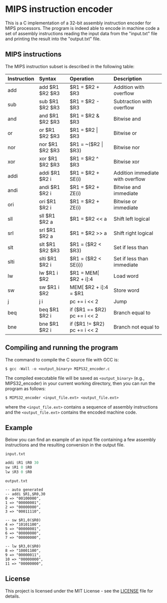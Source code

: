 # MIPS instruction encoder

This is a C implementation of a 32-bit assembly instruction encoder for MIPS processors.
The program is indeed able to encode in machine code a set of assembly instructions reading the input data from the "input.txt" file and printing the result into the "output.txt" file.

## MIPS instructions

The MIPS instruction subset is described in the following table:

| Instruction | Syntax             | Operation                      | Description                      |
|-------------|:-------------------|:-------------------------------|:---------------------------------|
| add         | add \$R1 \$R2 \$R3 | \$R1 = \$R2 + \$R3             | Addition with overflow           |
| sub         | sub \$R1 \$R2 \$R3 | \$R1 = \$R2 - \$R3             | Subtraction with overflow        |
| and         | and \$R1 \$R2 \$R3 | \$R1 = \$R2 \& \$R3            | Bitwise and                      |
| or          | or  \$R1 \$R2 \$R3 | \$R1 = \$R2 \| \$R3            | Bitwise or                       |
| nor         | nor \$R1 \$R2 \$R3 | \$R1 = ~(\$R2 \| \$R3)         | Bitwise nor                      |
| xor         | xor \$R1 \$R2 \$R3 | \$R1 = \$R2 ^ \$R3             | Bitwise xor                      |
| addi        | addi \$R1 \$R2 i   | \$R1 = \$R2 + SE(i)            | Addition immediate with overflow |
| andi        | andi \$R1 \$R2 i   | \$R1 = \$R2 + ZE(i)            | Bitwise and immediate            |
| ori         | ori \$R1 \$R2 i    | \$R1 = \$R2 + ZE(i)            | Bitwise or immediate             |
| sll         | sll \$R1 \$R2 a    | \$R1 = \$R2 << a               | Shift left logical               |
| srl         | srl \$R1 \$R2 a    | \$R1 = \$R2 >> a               | Shift right logical              |
| slt         | slt \$R1 \$R2 \$R3 | \$R1 = (\$R2 < \$R3)           | Set if less than                 |
| slti        | slti \$R1 \$R2 i   | \$R1 = (\$R2 < SE(i))          | Set if less than immediate       |
| lw          | lw \$R1 i \$R2     | \$R1 = MEM[ \$R2 + i]:4        | Load word                        |
| sw          | sw \$R1 i \$R2     | MEM[ \$R2 + i]:4 = \$R1        | Store word                       |
| j           | j i                | pc += i << 2                   | Jump                             |
| beq         | beq \$R1 \$R2 i    | if (\$R1 == \$R2) pc += i << 2 | Branch equal to                  |
| bne         | bne \$R1 \$R2 i    | if (\$R1 != \$R2) pc += i << 2 | Branch not equal to              |

## Compiling and running the program

The command to compile the C source file with GCC is:

```console
$ gcc -Wall -o <output_binary> MIPS32_encoder.c
```

The compiled executable file will be saved as `<output_binary>` (e.g., MIPS32_encoder) in your current working directory, then you can run the program as follows:

```console
$ MIPS32_encoder <input_file.ext> <output_file.ext>
```

where the `<input_file.ext>` contains a sequence of assembly instructions and the `<output_file.ext>` contains the encoded machine code.

## Example

Below you can find an example of an input file containing a few assembly instructions and the resulting conversion in the output file.

`input.txt`

```nasm
addi $R1 $R0 30
sw $R1 0 $R0
lw $R3 0 $R0
```

`output.txt`

```
-- auto generated
-- addi $R1,$R0,30
0 => "00100000",
1 => "00000001",
2 => "00000000",
3 => "00011110",

-- sw $R1,0($R0)
4 => "10101100",
5 => "00000001",
6 => "00000000",
7 => "00000000",

-- lw $R3,0($R0)
8 => "10001100",
9 => "00000011",
10 => "00000000",
11 => "00000000",
```

## License

This project is licensed under the MIT License - see the [LICENSE](https://github.com/david-palma//MIPS-32bit/LICENSE) file for details.

